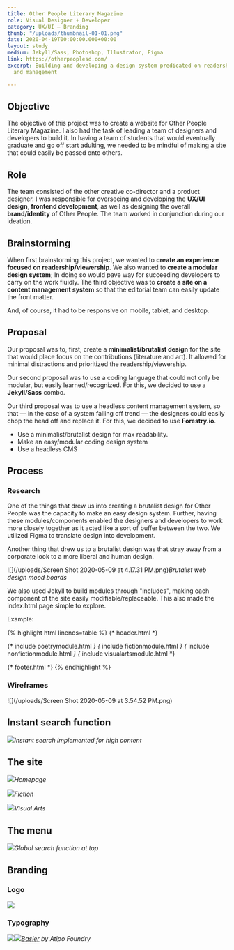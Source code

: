 ```yaml
---
title: Other People Literary Magazine
role: Visual Designer + Developer
category: UX/UI — Branding
thumb: "/uploads/thumbnail-01-01.png"
date: 2020-04-19T00:00:00.000+00:00
layout: study
medium: Jekyll/Sass, Photoshop, Illustrator, Figma
link: https://otherpeoplesd.com/
excerpt: Building and developing a design system predicated on readership, modularity,
  and management

---
```

## Objective

The objective of this project was to create a website for Other People Literary Magazine. I also had the task of leading a team of designers and developers to build it. In having a team of students that would eventually graduate and go off start adulting, we needed to be mindful of making a site that could easily be passed onto others.

## Role

The team consisted of the other creative co-director and a product designer.  I was responsible for overseeing and developing the **UX/UI design**, **frontend development**, as well as designing the overall **brand/identity** of Other People. The team worked in conjunction during our ideation.

## Brainstorming

When first brainstorming this project, we wanted to **create an experience focused on readership/viewership**. We also wanted to **create a modular design system**; In doing so would pave way for succeeding developers to carry on the work fluidly. The third objective was to **create a site on a content management system** so that the editorial team can easily update the front matter.

And, of course, it had to be responsive on mobile, tablet, and desktop.

## Proposal

Our proposal was to, first, create a **minimalist/brutalist design** for the site that would place focus on the contributions (literature and art). It allowed for minimal distractions and prioritized the readership/viewership.

Our second proposal was to use a coding language that could not only be modular, but easily learned/recognized. For this, we decided to use a **Jekyll/Sass** combo.

Our third proposal was to use a headless content management system, so that — in the case of a system falling off trend — the designers could easily chop the head off and replace it. For this, we decided to use **Forestry.io**.

* Use a minimalist/brutalist design for max readability.
* Make an easy/modular coding design system
* Use a headless CMS

## Process

### Research

One of the things that drew us into creating a brutalist design for Other People was the capacity to make an easy design system. Further, having these modules/components enabled the designers and developers to work more closely together as it acted like a sort of buffer between the two. We utilized Figma to translate design into development.

Another thing that drew us to a brutalist design was that stray away from a corporate look to a more liberal and human design.

![](/uploads/Screen Shot 2020-05-09 at 4.17.31 PM.png)_Brutalist web design mood boards_

We also used Jekyll to build modules through "includes", making each component of the site easily modifiable/replaceable. This also made the index.html page simple to explore.

Example:

{% highlight html linenos=table %}
{* header.html *}

<!-- LITERATURE MODULES OR SOMETHING -->
{* include poetrymodule.html _}
{_ include fictionmodule.html _}
{_ include nonfictionmodule.html _}
{_ include visualartsmodule.html *}

{* footer.html *}
{% endhighlight %}

### Wireframes

![](/uploads/Screen Shot 2020-05-09 at 3.54.52 PM.png)

## Instant search function

![](/uploads/screen-shot-2021-02-06-at-11-05-19-am.png)_Instant search implemented for high content_

## The site

![](/uploads/screen-shot-2021-02-06-at-11-09-09-am.png)_Homepage_

![](/uploads/screen-shot-2021-02-06-at-11-04-39-am.png)_Fiction_

![](/uploads/screen-shot-2021-02-06-at-11-05-38-am.png)_Visual Arts_

## The menu

![](/uploads/screen-shot-2021-02-06-at-11-04-59-am.png)_Global search function at top_

## Branding

### Logo

![](/uploads/56E20A87-FC33-4B52-9B77-0669479E46D3.JPG)

### Typography

![](/uploads/basier-font-06.jpg)![](/uploads/basier-font-03.jpg)_[Basier](https://www.atipofoundry.com/fonts/basier) by Atipo Foundry_
